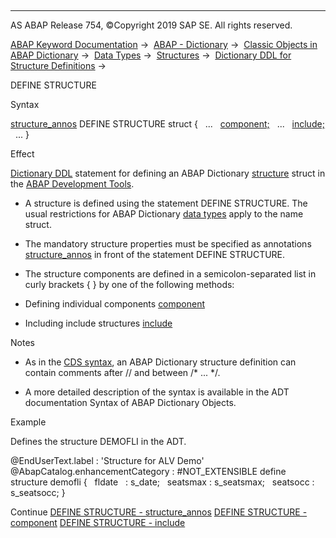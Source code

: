   

* * *

AS ABAP Release 754, ©Copyright 2019 SAP SE. All rights reserved.

[ABAP Keyword Documentation](https://help.sap.com/doc/abapdocu_754_index_htm/7.54/en-US/abenabap.htm) →  [ABAP - Dictionary](https://help.sap.com/doc/abapdocu_754_index_htm/7.54/en-US/abenabap_dictionary.htm) →  [Classic Objects in ABAP Dictionary](https://help.sap.com/doc/abapdocu_754_index_htm/7.54/en-US/abenddic_classical_objects.htm) →  [Data Types](https://help.sap.com/doc/abapdocu_754_index_htm/7.54/en-US/abenddic_data_types.htm) →  [Structures](https://help.sap.com/doc/abapdocu_754_index_htm/7.54/en-US/abenddic_structures.htm) →  [Dictionary DDL for Structure Definitions](https://help.sap.com/doc/abapdocu_754_index_htm/7.54/en-US/abenddic_define_structure.htm) → 

DEFINE STRUCTURE

Syntax

[structure\_annos](https://help.sap.com/doc/abapdocu_754_index_htm/7.54/en-US/abenddicddl_define_struct_props.htm)
DEFINE STRUCTURE struct {
  ...
  [component;](https://help.sap.com/doc/abapdocu_754_index_htm/7.54/en-US/abenddicddl_define_struct_comps.htm)
  ...
  [include;](https://help.sap.com/doc/abapdocu_754_index_htm/7.54/en-US/abenddicddl_define_struct_incl.htm)
  ...
}

Effect

[Dictionary DDL](https://help.sap.com/doc/abapdocu_754_index_htm/7.54/en-US/abendictionary_ddl_glosry.htm "Glossary Entry") statement for defining an ABAP Dictionary [structure](https://help.sap.com/doc/abapdocu_754_index_htm/7.54/en-US/abenddic_structures.htm) struct in the [ABAP Development Tools](https://help.sap.com/doc/abapdocu_754_index_htm/7.54/en-US/abenadt_glosry.htm "Glossary Entry").

-   A structure is defined using the statement DEFINE STRUCTURE. The usual restrictions for ABAP Dictionary [data types](https://help.sap.com/doc/abapdocu_754_index_htm/7.54/en-US/abenddic_data_types.htm) apply to the name struct.

-   The mandatory structure properties must be specified as annotations [structure\_annos](https://help.sap.com/doc/abapdocu_754_index_htm/7.54/en-US/abenddicddl_define_struct_props.htm) in front of the statement DEFINE STRUCTURE.

-   The structure components are defined in a semicolon-separated list in curly brackets { } by one of the following methods:

-   Defining individual components [component](https://help.sap.com/doc/abapdocu_754_index_htm/7.54/en-US/abenddicddl_define_struct_comps.htm)

-   Including include structures [include](https://help.sap.com/doc/abapdocu_754_index_htm/7.54/en-US/abenddicddl_define_struct_incl.htm)

Notes

-   As in the [CDS syntax](https://help.sap.com/doc/abapdocu_754_index_htm/7.54/en-US/abencds_general_syntax_rules.htm), an ABAP Dictionary structure definition can contain comments after // and between /\* ... \*/.

-   A more detailed description of the syntax is available in the ADT documentation Syntax of ABAP Dictionary Objects.

Example

Defines the structure DEMOFLI in the ADT.

@EndUserText.label : 'Structure for ALV Demo'
@AbapCatalog.enhancementCategory : #NOT\_EXTENSIBLE
define structure demofli {
  fldate   : s\_date;
  seatsmax : s\_seatsmax;
  seatsocc : s\_seatsocc; }

Continue
[DEFINE STRUCTURE - structure\_annos](https://help.sap.com/doc/abapdocu_754_index_htm/7.54/en-US/abenddicddl_define_struct_props.htm)
[DEFINE STRUCTURE - component](https://help.sap.com/doc/abapdocu_754_index_htm/7.54/en-US/abenddicddl_define_struct_comps.htm)
[DEFINE STRUCTURE - include](https://help.sap.com/doc/abapdocu_754_index_htm/7.54/en-US/abenddicddl_define_struct_incl.htm)